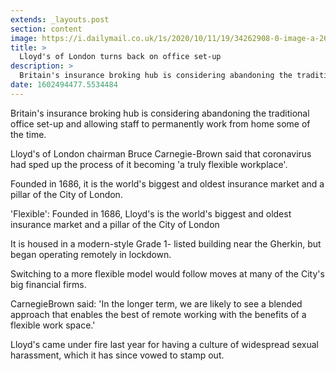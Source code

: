 ```yaml
--- 
extends: _layouts.post 
section: content 
image: https://i.dailymail.co.uk/1s/2020/10/11/19/34262908-0-image-a-26_1602441425125.jpg 
title: > 
  Lloyd's of London turns back on office set-up 
description: > 
  Britain's insurance broking hub is considering abandoning the traditional office set-up and allowing staff to permanently work from home some of the time.Lloyd's of London chairman Bruce Carnegie-Brown said that coronavirus had sped up the process of it becoming 'a truly flexible workplace'.Founded in 1686, it is the world's biggest and oldest insurance market and a pillar of the City of London.CarnegieBrown said: 'In the longer term, we are likely to see a blended approach that enables the best of remote working with the benefits of a flexible work space.'Lloyd's came under fire last year for having a culture of widespread sexual harassment, which it has since vowed to stamp out. 
date: 1602494477.5534484 
--- 
```

Britain's insurance broking hub is considering abandoning the traditional office set-up and allowing staff to permanently work from home some of the time.

Lloyd's of London chairman Bruce Carnegie-Brown said that coronavirus had sped up the process of it becoming 'a truly flexible workplace'.

Founded in 1686, it is the world's biggest and oldest insurance market and a pillar of the City of London.

'Flexible': Founded in 1686, Lloyd's is the world's biggest and oldest insurance market and a pillar of the City of London

It is housed in a modern-style Grade 1- listed building near the Gherkin, but began operating remotely in lockdown.

Switching to a more flexible model would follow moves at many of the City's big financial firms.

CarnegieBrown said: 'In the longer term, we are likely to see a blended approach that enables the best of remote working with the benefits of a flexible work space.'

Lloyd's came under fire last year for having a culture of widespread sexual harassment, which it has since vowed to stamp out.